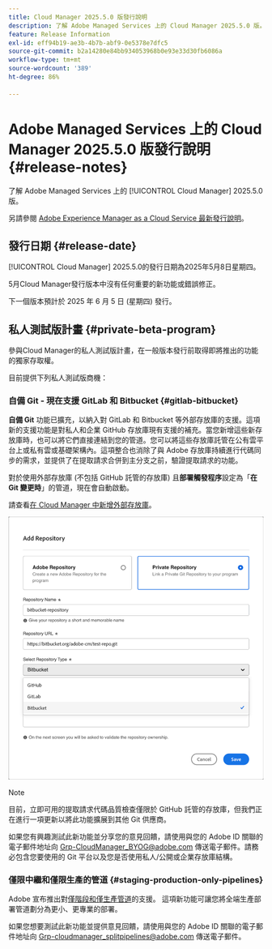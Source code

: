 ```yaml
---
title: Cloud Manager 2025.5.0 版發行說明
description: 了解 Adobe Managed Services 上的 Cloud Manager 2025.5.0 版。
feature: Release Information
exl-id: eff94b19-ae3b-4b7b-abf9-0e5378e7dfc5
source-git-commit: b2a14280e84bb934053968b0e93e33d30fb6086a
workflow-type: tm+mt
source-wordcount: '389'
ht-degree: 86%

---
```


# Adobe Managed Services 上的 Cloud Manager 2025.5.0 版發行說明 {#release-notes}

<!-- RELEASE WIKI  https://wiki.corp.adobe.com/display/DMSArchitecture/Cloud+Manager+2025.04.0+Release -->

了解 Adobe Managed Services 上的 [!UICONTROL Cloud Manager] 2025.5.0 版。

另請參閱 [Adobe Experience Manager as a Cloud Service 最新發行說明](https://experienceleague.adobe.com/zh-hant/docs/experience-manager-cloud-service/content/release-notes/home)。

## 發行日期 {#release-date}

[!UICONTROL Cloud Manager] 2025.5.0的發行日期為2025年5月8日星期四。

5月Cloud Manager發行版本中沒有任何重要的新功能或錯誤修正。

下一個版本預計於 2025 年 6 月 5 日 (星期四) 發行。

<!-- SAVE FOR FUTURE POSSIBLE USE There are no significant new features or bug fixes in the May Cloud Manager release. -->

<!--
## What's new {#what-is-new}

* 
-->


## 私人測試版計畫 {#private-beta-program}

參與Cloud Manager的私人測試版計畫，在一般版本發行前取得即將推出的功能的獨家存取權。

目前提供下列私人測試版商機：

### 自備 Git - 現在支援 GitLab 和 Bitbucket {#gitlab-bitbucket}

**自備 Git** 功能已擴充，以納入對 GitLab 和 Bitbucket 等外部存放庫的支援。這項新的支援功能是對私人和企業 GitHub 存放庫現有支援的補充。當您新增這些新存放庫時，也可以將它們直接連結到您的管道。您可以將這些存放庫託管在公有雲平台上或私有雲或基礎架構內。這項整合也消除了與 Adobe 存放庫持續進行代碼同步的需求，並提供了在提取請求合併到主分支之前，驗證提取請求的功能。

對於使用外部存放庫 (不包括 GitHub 託管的存放庫) 且&#x200B;**部署觸發程序**&#x200B;設定為「**在 Git 變更時**」的管道，現在會自動啟動。

請查看[在 Cloud Manager 中新增外部存放庫](/help/managing-code/external-repositories.md)。

![新增存放庫對話框](/help/release-notes/assets/repositories-add-release-notes.png)

>[!NOTE]
>
>目前，立即可用的提取請求代碼品質檢查僅限於 GitHub 託管的存放庫，但我們正在進行一項更新以將此功能擴展到其他 Git 供應商。

如果您有興趣測試此新功能並分享您的意見回饋，請使用與您的 Adobe ID 關聯的電子郵件地址向 [Grp-CloudManager_BYOG@adobe.com](mailto:Grp-CloudManager_BYOG@adobe.com) 傳送電子郵件。請務必包含您要使用的 Git 平台以及您是否使用私人/公開或企業存放庫結構。

### 僅限中繼和僅限生產的管道 {#staging-production-only-pipelines}

Adobe 宣布推出對[僅階段和僅生產管道](/help/using/stage-prod-only.md)的支援。 這項新功能可讓您將全端生產部署管道劃分為更小、更專業的部署。

如果您想要測試此新功能並提供意見回饋，請使用與您的 Adobe ID 關聯的電子郵件地址向 [Grp-cloudmanager_splitpipelines@adobe.com](mailto:Grp-cloudmanager_splitpipelines@adobe.com) 傳送電子郵件。


<!--
## Bug fixes {#bug-fixes}

* A

Known Issues {#known-issues}

* A -->
